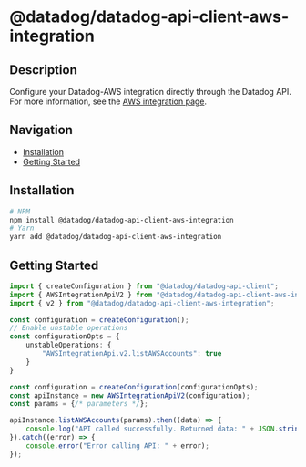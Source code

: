 # @datadog/datadog-api-client-aws-integration

## Description

Configure your Datadog-AWS integration directly through the Datadog API.
For more information, see the [AWS integration page](https://docs.datadoghq.com/integrations/amazon_web_services).

## Navigation

- [Installation](#installation)
- [Getting Started](#getting-started)

## Installation

```sh
# NPM
npm install @datadog/datadog-api-client-aws-integration
# Yarn
yarn add @datadog/datadog-api-client-aws-integration
```

## Getting Started
```ts
import { createConfiguration } from "@datadog/datadog-api-client";
import { AWSIntegrationApiV2 } from "@datadog/datadog-api-client-aws-integration";
import { v2 } from "@datadog/datadog-api-client-aws-integration";

const configuration = createConfiguration();
// Enable unstable operations
const configurationOpts = {
    unstableOperations: {
        "AWSIntegrationApi.v2.listAWSAccounts": true
    }
}

const configuration = createConfiguration(configurationOpts);
const apiInstance = new AWSIntegrationApiV2(configuration);
const params = {/* parameters */};

apiInstance.listAWSAccounts(params).then((data) => {
    console.log("API called successfully. Returned data: " + JSON.stringify(data));
}).catch((error) => {
    console.error("Error calling API: " + error);
});
```